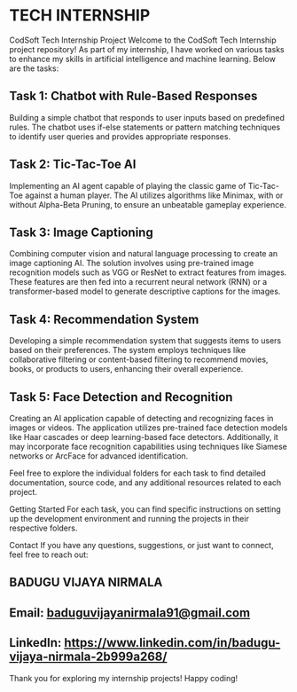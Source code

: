# TECH INTERNSHIP
CodSoft Tech Internship Project
Welcome to the CodSoft Tech Internship project repository! As part of my internship, I have worked on various tasks to enhance my skills in artificial intelligence and machine learning. Below are the tasks:

## Task 1: Chatbot with Rule-Based Responses
Building a simple chatbot that responds to user inputs based on predefined rules. The chatbot uses if-else statements or pattern matching techniques to identify user queries and provides appropriate responses.

## Task 2: Tic-Tac-Toe AI
Implementing an AI agent capable of playing the classic game of Tic-Tac-Toe against a human player. The AI utilizes algorithms like Minimax, with or without Alpha-Beta Pruning, to ensure an unbeatable gameplay experience.

## Task 3: Image Captioning
Combining computer vision and natural language processing to create an image captioning AI. The solution involves using pre-trained image recognition models such as VGG or ResNet to extract features from images. These features are then fed into a recurrent neural network (RNN) or a transformer-based model to generate descriptive captions for the images.

## Task 4: Recommendation System
Developing a simple recommendation system that suggests items to users based on their preferences. The system employs techniques like collaborative filtering or content-based filtering to recommend movies, books, or products to users, enhancing their overall experience.

## Task 5: Face Detection and Recognition
Creating an AI application capable of detecting and recognizing faces in images or videos. The application utilizes pre-trained face detection models like Haar cascades or deep learning-based face detectors. Additionally, it may incorporate face recognition capabilities using techniques like Siamese networks or ArcFace for advanced identification.

Feel free to explore the individual folders for each task to find detailed documentation, source code, and any additional resources related to each project.

Getting Started For each task, you can find specific instructions on setting up the development environment and running the projects in their respective folders.

Contact If you have any questions, suggestions, or just want to connect, feel free to reach out:

## BADUGU VIJAYA NIRMALA

## Email: baduguvijayanirmala91@gmail.com

## LinkedIn: https://www.linkedin.com/in/badugu-vijaya-nirmala-2b999a268/

Thank you for exploring my internship projects! Happy coding!
